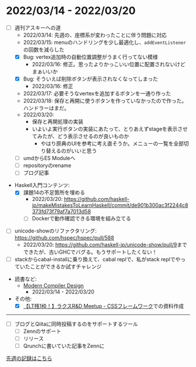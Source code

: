 # 2022/03/14 - 2022/03/20

- [ ] 週刊アスキーへの道
    - 2022/03/14: 先週の、座標系が変わったことに伴う問題に対応
    - 2022/03/15: menuのハンドリングを少し最適化し、`addEventListener`の回数を減らした
    - [x] Bug: vertex追加時の自動位置調整がうまく行ってない模様
        - 2022/03/16: 修正。思ったよりかっこいい位置に配置されないけどまぁいいか
    - [x] Bug: そういえば削除ボタンが表示されなくなってしまった
        - 2022/03/16: 修正
    - 2022/03/17: 必要そうなvertexを追加するボタンを一通り作った
    - 2022/03/18: 保存と再開に使うボタンを作っていなかったので作った。ハンドラーはまだ。
    - 2022/03/20:
        - 保存と再開処理の実装
        - いよいよ実行ボタンの実装にあたって、とりあえずstageを表示させてみたが、どう表示させるのが良いものか
            - やはり原典のUIを参考に考え直そうか。メニューの一覧を全部切り替えるのがいいと思う
    - [ ] umdからES Moduleへ
    - [ ] repositoryのrename
    - [ ] ブログ記事
- Haskell入門コンテンツ:
    - [x] 課題14の不足箇所を埋める
        - 2022/03/20: <https://github.com/haskell-jp/makeMistakesToLearnHaskell/commit/de901b300ac3f2244c8373fd73f79af7a7013d58>
        - [ ] Dockerで動作確認できる環境を組み立てる
- [ ] unicode-showのリファクタリング: <https://github.com/hspec/hspec/pull/588>
    - 2022/03/20: <https://github.com/haskell-jp/unicode-show/pull/9>までできたが、古いGHCでバグる。もうサポートしたくない！
- [ ] stackからcabal-installに乗り換えて、cabal replで、私がstack replでやっていたことができるか試すチャレンジ
- 読書など:
    - [Modern Compiler Design](https://www.springer.com/jp/book/9781461446989)
        - 2022/03/14 - 2022/03/20
- その他:
    - [x] [【LT残1枠！】ラクスR&D Meetup - CSSフレームワーク](https://rakus.connpass.com/event/238388/)での資料作成

------

- [ ] ブログとQiitaに同時投稿するのをサポートするツール
    - [ ] Zennのサポート
    - [ ] リリース
    - [ ] Qrunchに書いていた記事をZennに

[先週の記録はこちら](https://github.com/igrep/daily-commits/blob/7b3d47e5be1b68610e07b362782b008990c28da0/yesterday.md)

